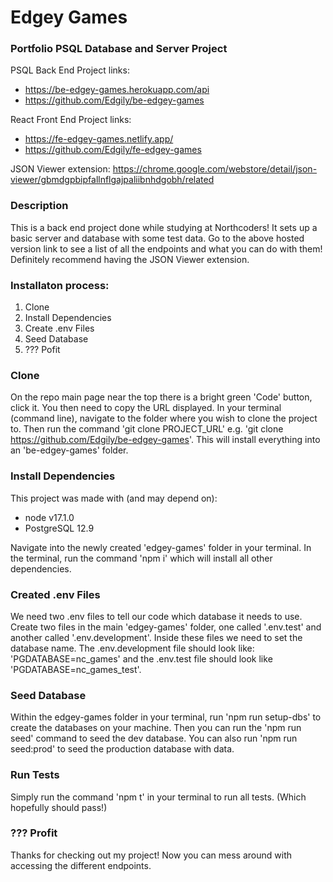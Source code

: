 # Edgey Games

### Portfolio PSQL Database and Server Project

PSQL Back End Project links:

- https://be-edgey-games.herokuapp.com/api
- https://github.com/Edgily/be-edgey-games

React Front End Project links:

- https://fe-edgey-games.netlify.app/
- https://github.com/Edgily/fe-edgey-games

JSON Viewer extension: https://chrome.google.com/webstore/detail/json-viewer/gbmdgpbipfallnflgajpaliibnhdgobh/related

### Description

This is a back end project done while studying at Northcoders! It sets up a basic server and database with some test data. Go to the above hosted version link to see a list of all the endpoints and what you can do with them! Definitely recommend having the JSON Viewer extension.

### Installaton process:

1. Clone
2. Install Dependencies
3. Create .env Files
4. Seed Database
5. ??? Pofit

### Clone

On the repo main page near the top there is a bright green 'Code' button, click it. You then need to copy the URL displayed. In your terminal (command line), navigate to the folder where you wish to clone the project to. Then run the command 'git clone PROJECT_URL' e.g. 'git clone https://github.com/Edgily/be-edgey-games'. This will install everything into an 'be-edgey-games' folder.

### Install Dependencies

This project was made with (and may depend on):
- node v17.1.0
- PostgreSQL 12.9

Navigate into the newly created 'edgey-games' folder in your terminal. In the terminal, run the command 'npm i' which will install all other dependencies. 

### Created .env Files

We need two .env files to tell our code which database it needs to use. Create two files in the main 'edgey-games' folder, one called '.env.test' and another called '.env.development'. Inside these files we need to set the database name. The .env.development file should look like: 'PGDATABASE=nc_games' and the .env.test file should look like 'PGDATABASE=nc_games_test'.

### Seed Database

Within the edgey-games folder in your terminal, run 'npm run setup-dbs' to create the databases on your machine. Then you can run the 'npm run seed' command to seed the dev database. You can also run 'npm run seed:prod' to seed the production database with data.

### Run Tests

Simply run the command 'npm t' in your terminal to run all tests. (Which hopefully should pass!)

### ??? Profit

Thanks for checking out my project! Now you can mess around with accessing the different endpoints.
